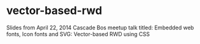 vector-based-rwd
================

Slides from April 22, 2014 Cascade Bos meetup talk titled: Embedded web fonts, Icon fonts and SVG: Vector-based RWD using CSS
